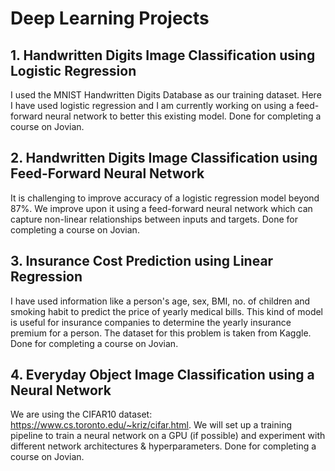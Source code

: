 # Deep Learning Projects

## 1. Handwritten Digits Image Classification using Logistic Regression
I used the MNIST Handwritten Digits Database as our training dataset. Here I have used logistic regression and I am currently working on using a feed-forward neural network to better this existing model. Done for completing a course on Jovian.

## 2. Handwritten Digits Image Classification using Feed-Forward Neural Network
It is challenging to improve accuracy of a logistic regression model beyond 87%. We improve upon it using a feed-forward neural network which can capture non-linear relationships between inputs and targets. Done for completing a course on Jovian.
  
## 3. Insurance Cost Prediction using Linear Regression
  I have used information like a person's age, sex, BMI, no. of children and smoking habit to predict the price of yearly medical bills. This kind of model is useful for insurance companies to determine the yearly insurance premium for a person. The dataset for this problem is taken from Kaggle. Done for completing a course on Jovian.

## 4. Everyday Object Image Classification using a Neural Network
  We are using the CIFAR10 dataset: https://www.cs.toronto.edu/~kriz/cifar.html. We will set up a training pipeline to train a neural network on a GPU (if possible) and experiment with different network architectures & hyperparameters. Done for completing a course on Jovian.
  
